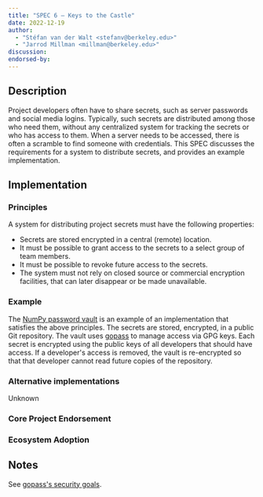 ```yaml
---
title: "SPEC 6 — Keys to the Castle"
date: 2022-12-19
author:
  - "Stéfan van der Walt <stefanv@berkeley.edu>"
  - "Jarrod Millman <millman@berkeley.edu>"
discussion:
endorsed-by:
---
```


## Description

<!--
Briefly and clearly describe the proposal.
Explain the general need and the advantages of this specific proposal.
If relevant, include examples of how the new functionality would be used,
intended use-cases, and pseudo-code illustrating its use.
-->

Project developers often have to share secrets, such as server passwords and social media logins.
Typically, such secrets are distributed among those who need them, without any centralized system for tracking the secrets or who has access to them.
When a server needs to be accessed, there is often a scramble to find someone with credentials.
This SPEC discusses the requirements for a system to distribute secrets, and provides an example implementation.

## Implementation

### Principles

A system for distributing project secrets must have the following properties:

- Secrets are stored encrypted in a central (remote) location.
- It must be possible to grant access to the secrets to a select group of team members.
- It must be possible to revoke future access to the secrets.
- The system must not rely on closed source or commercial encryption facilities, that
  can later disappear or be made unavailable.

### Example

The [NumPy password vault](https://github.com/numpy/vault) is an example of an implementation that satisfies the above principles.
The secrets are stored, encrypted, in a public Git repository.
The vault uses [gopass](https://github.com/gopasspw/gopass) to manage access via GPG keys.
Each secret is encrypted using the public keys of all developers that should have access.
If a developer's access is removed, the vault is re-encrypted so that that developer cannot read future copies of the repository.

### Alternative implementations

Unknown

### Core Project Endorsement

<!--
Discuss what it means for a core project to endorse this SPEC.
-->

### Ecosystem Adoption

<!--
Discuss what it means for a project to adopt this SPEC.
-->

## Notes

See [gopass's security goals](https://github.com/gopasspw/gopass/blob/master/docs/security.md#security-goals).

<!--
Include a bulleted list of annotated links, comments,
and other ancillary information as needed.
-->
